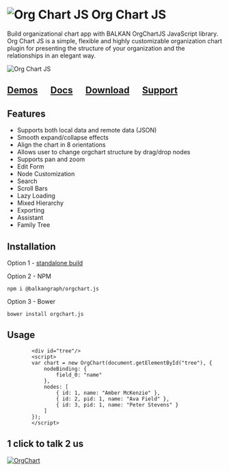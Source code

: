 # ![Org Chart JS](https://balkangraph.com/content/img/icon-orgchart-js.png) Org Chart JS
Build organizational chart app with BALKAN OrgChartJS JavaScript library. Org Chart JS is a simple, flexible and highly customizable organization chart plugin for presenting the structure of your organization and the relationships in an elegant way.

![Org Chart JS](https://cdn.balkan.app/OrgChartJS/OrgChartJS.jpg)

## [Demos](https://balkan.app/OrgChartJS/Demos/BasicUsage)  &nbsp;&nbsp;&nbsp;&nbsp;  [Docs](https://balkan.app/OrgChartJS/Docs/GettingStarted)  &nbsp;&nbsp;&nbsp;&nbsp;  [Download](https://balkan.app/OrgChartJS/Download) &nbsp;&nbsp;&nbsp;&nbsp;  [Support](https://balkan.app/OrgChartJS/Support)

## Features
- Supports both local data and remote data (JSON)
- Smooth expand/collapse effects
- Align the chart in 8 orientations
- Allows user to change orgchart structure by drag/drop nodes
- Supports pan and zoom
- Edit Form
- Node Customization
- Search
- Scroll Bars
- Lazy Loading
- Mixed Hierarchy
- Exporting
- Assistant
- Family Tree

## Installation
Option 1 - [standalone build](https://balkan.app/OrgChartJS/Docs/GettingStarted)

Option 2 - NPM
```
npm i @balkangraph/orgchart.js
```

Option 3 - Bower
```
bower install orgchart.js
```


## Usage
```
        <div id="tree"/>
        <script> 
        var chart = new OrgChart(document.getElementById("tree"), {
            nodeBinding: {
                field_0: "name"
            },
            nodes: [
                { id: 1, name: "Amber McKenzie" },
                { id: 2, pid: 1, name: "Ava Field" },
                { id: 3, pid: 1, name: "Peter Stevens" }
            ]
        });
        </script>
```

## 1 click to talk 2 us

[![OrgChart](https://balkangraph.com/content/img/phone-icon4.png)](https://webcall.me/BALKANGraph)


